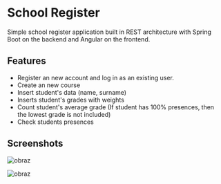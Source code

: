 # School Register

Simple school register application built in REST architecture with Spring Boot on the backend and Angular on the frontend.

## Features

- Register an new account and log in as an existing user.
- Create an new course
- Insert student's data (name, surname)
- Inserts student's grades with weights
- Count student's average grade (If student has 100% presences, then the lowest grade is not included)
- Check students presences

## Screenshots

![obraz](https://user-images.githubusercontent.com/44524120/118141318-855b7180-b409-11eb-9c9a-8dfa60678891.png)

![obraz](https://user-images.githubusercontent.com/44524120/118141342-8d1b1600-b409-11eb-8c56-016dadda0397.png)
